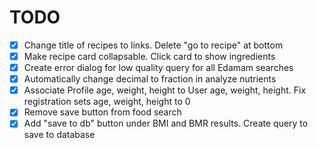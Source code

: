 # TODO 

- [x] Change title of recipes to links. Delete "go to recipe" at bottom
- [x] Make recipe card collapsable. Click card to show ingredients
- [x] Create error dialog for low quality query for all Edamam searches
- [x] Automatically change decimal to fraction in analyze nutrients
- [x] Associate Profile age, weight, height to User age, weight, height. Fix registration sets age, weight, height to 0
- [x] Remove save button from food search
- [x] Add "save to db" button under BMI and BMR results. Create query to save to database